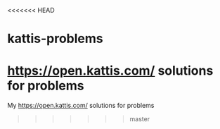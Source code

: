 <<<<<<< HEAD
# kattis-problems
https://open.kattis.com/ solutions for problems
=======
My https://open.kattis.com/ solutions for problems 
>>>>>>> master
